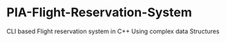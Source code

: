 # PIA-Flight-Reservation-System
CLI based Flight reservation system in C++ Using complex data Structures
